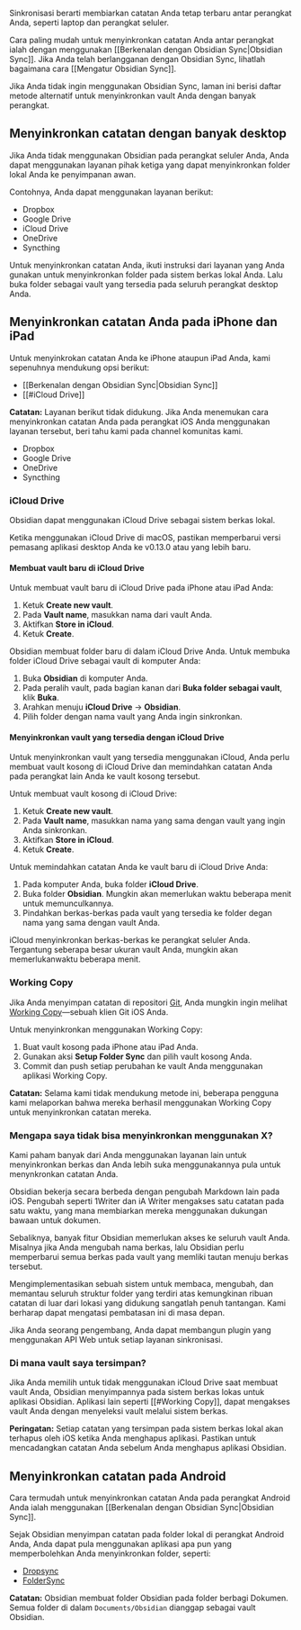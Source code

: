 Sinkronisasi berarti membiarkan catatan Anda tetap terbaru antar perangkat Anda, seperti laptop dan perangkat seluler.

Cara paling mudah untuk menyinkronkan catatan Anda antar perangkat ialah dengan menggunakan [[Berkenalan dengan Obsidian Sync|Obsidian Sync]]. Jika Anda telah berlangganan dengan Obsidian Sync, lihatlah bagaimana cara [[Mengatur Obsidian Sync]].

Jika Anda tidak ingin menggunakan Obsidian Sync, laman ini berisi daftar metode alternatif untuk menyinkronkan vault Anda dengan banyak perangkat.

## Menyinkronkan catatan dengan banyak desktop

Jika Anda tidak menggunakan Obsidian pada perangkat seluler Anda, Anda dapat menggunakan layanan pihak ketiga yang dapat menyinkronkan folder lokal Anda ke penyimpanan awan.

Contohnya, Anda dapat menggunakan layanan berikut:

- Dropbox
- Google Drive
- iCloud Drive
- OneDrive
- Syncthing

Untuk menyinkronkan catatan Anda, ikuti instruksi dari layanan yang Anda gunakan untuk menyinkronkan folder pada sistem berkas lokal Anda. Lalu buka folder sebagai vault yang tersedia pada seluruh perangkat desktop Anda.

## Menyinkronkan catatan Anda pada iPhone dan iPad

Untuk menyinkrokan catatan Anda ke iPhone ataupun iPad Anda, kami sepenuhnya mendukung opsi berikut:

- [[Berkenalan dengan Obsidian Sync|Obsidian Sync]]
- [[#iCloud Drive]]

**Catatan:** Layanan berikut tidak didukung. Jika Anda menemukan cara menyinkronkan catatan Anda pada perangkat iOS Anda menggunakan layanan tersebut, beri tahu kami pada channel komunitas kami.

- Dropbox
- Google Drive
- OneDrive
- Syncthing

### iCloud Drive

Obsidian dapat menggunakan iCloud Drive sebagai sistem berkas lokal.

 Ketika menggunakan iCloud Drive di macOS, pastikan memperbarui versi pemasang aplikasi desktop Anda ke v0.13.0 atau yang lebih baru.

#### Membuat vault baru di iCloud Drive

Untuk membuat vault baru di iCloud Drive pada iPhone atau iPad Anda:

1. Ketuk **Create new vault**.
2. Pada **Vault name**, masukkan nama dari vault Anda.
3. Aktifkan **Store in iCloud**.
4. Ketuk **Create**.

Obsidian membuat folder baru di dalam iCloud Drive Anda. Untuk membuka folder iCloud Drive sebagai vault di komputer Anda:

1. Buka **Obsidian** di komputer Anda.
2. Pada peralih vault, pada bagian kanan dari **Buka folder sebagai vault**, klik **Buka**.
3. Arahkan menuju **iCloud Drive** → **Obsidian**.
4. Pilih folder dengan nama vault yang Anda ingin sinkronkan.

#### Menyinkronkan vault yang tersedia dengan iCloud Drive

Untuk menyinkronkan vault yang tersedia menggunakan iCloud, Anda perlu membuat vault kosong di iCloud Drive dan memindahkan catatan Anda pada perangkat lain Anda ke vault kosong tersebut.

Untuk membuat vault kosong di iCloud Drive:

1. Ketuk **Create new vault**.
2. Pada **Vault name**, masukkan nama yang sama dengan vault yang ingin Anda sinkronkan.
3. Aktifkan **Store in iCloud**.
4. Ketuk **Create**.

Untuk memindahkan catatan Anda ke vault baru di iCloud Drive Anda:

1. Pada komputer Anda, buka folder **iCloud Drive**.
2. Buka folder **Obsidian**. Mungkin akan memerlukan waktu beberapa menit untuk memunculkannya.
3. Pindahkan berkas-berkas pada vault yang tersedia ke folder degan nama yang sama dengan vault Anda.

iCloud menyinkronkan berkas-berkas ke perangkat seluler Anda. Tergantung seberapa besar ukuran vault Anda, mungkin akan memerlukanwaktu beberapa menit.

### Working Copy

Jika Anda menyimpan catatan di repositori [Git](https://git-scm.com/), Anda mungkin ingin melihat [Working Copy](https://apps.apple.com/us/app/working-copy-git-client/id896694807)—sebuah klien Git iOS Anda.

Untuk menyinkronkan menggunakan Working Copy:

1. Buat vault kosong pada iPhone atau iPad Anda.
2. Gunakan aksi **Setup Folder Sync** dan pilih vault kosong Anda.
3. Commit dan push setiap perubahan ke vault Anda menggunakan aplikasi Working Copy.

**Catatan:** Selama kami tidak mendukung metode ini, beberapa pengguna kami melaporkan bahwa mereka berhasil menggunakan Working Copy untuk menyinkronkan catatan mereka.

### Mengapa saya tidak bisa menyinkronkan menggunakan X?

Kami paham banyak dari Anda menggunakan layanan lain untuk menyinkronkan berkas dan Anda lebih suka menggunakannya pula untuk menynkronkan catatan Anda.

Obsidian bekerja secara berbeda dengan pengubah Markdown lain pada iOS. Pengubah seperti 1Writer dan iA Writer mengakses satu catatan pada satu waktu, yang mana membiarkan mereka menggunakan dukungan bawaan untuk dokumen.

Sebaliknya, banyak fitur Obsidian memerlukan akses ke seluruh vault Anda. Misalnya jika Anda mengubah nama berkas, lalu Obsidian perlu memperbarui semua berkas pada vault yang memliki tautan menuju berkas tersebut.

Mengimplementasikan sebuah sistem untuk membaca, mengubah, dan memantau seluruh struktur folder yang terdiri atas kemungkinan ribuan catatan di luar dari lokasi yang didukung sangatlah penuh tantangan. Kami berharap dapat mengatasi pembatasan ini di masa depan.

Jika Anda seorang pengembang, Anda dapat membangun plugin yang menggunakan API Web untuk setiap layanan sinkronisasi.

### Di mana vault saya tersimpan?

Jika Anda memilih untuk tidak menggunakan iCloud Drive saat membuat vault Anda, Obsidian menyimpannya pada sistem berkas lokas untuk aplikasi Obsidian. Aplikasi lain seperti [[#Working Copy]], dapat mengakses vault Anda dengan menyeleksi vault melalui sistem berkas.

**Peringatan:** Setiap catatan yang tersimpan pada sistem berkas lokal akan terhapus oleh iOS ketika Anda menghapus aplikasi. Pastikan untuk mencadangkan catatan Anda sebelum Anda menghapus aplikasi Obsidian.

## Menyinkronkan catatan pada Android

Cara termudah untuk menyinkronkan catatan Anda pada perangkat Android Anda ialah menggunakan [[Berkenalan dengan Obsidian Sync|Obsidian Sync]].

Sejak Obsidian menyimpan catatan pada folder lokal di perangkat Android Anda, Anda dapat pula menggunakan aplikasi apa pun yang memperbolehkan Anda menyinkronkan folder, seperti:

- [Dropsync](https://play.google.com/store/apps/details?id=com.ttxapps.dropsync)
- [FolderSync](https://play.google.com/store/apps/details?id=dk.tacit.android.foldersync.lite)

**Catatan:** Obsidian membuat folder Obsidian pada folder berbagi Dokumen. Semua folder di dalam `Documents/Obsidian` dianggap sebagai vault Obsidian.
